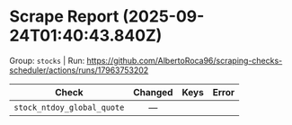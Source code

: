 # Scrape Report (2025-09-24T01:40:43.840Z)

Group: `stocks`  |  Run: https://github.com/AlbertoRoca96/scraping-checks-scheduler/actions/runs/17963753202

| Check | Changed | Keys | Error |
|---|:---:|:--|:--|
| `stock_ntdoy_global_quote` | — |  |  |
